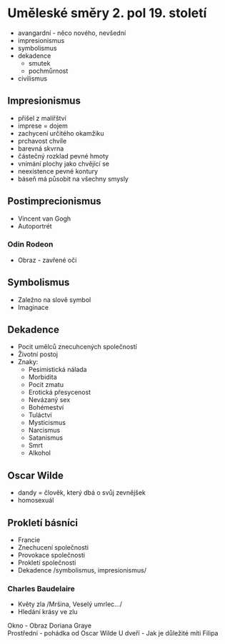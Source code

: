 # Uměleské směry 2. pol 19. století

- avangardní - něco nového, nevšední
- impresionismus
- symbolismus
- dekadence
  - smutek
  - pochmůrnost
- civilismus

## Impresionismus

- přišel z malířštví
- imprese = dojem
- zachycení určitého okamžiku
- prchavost chvíle
- barevná skvrna
- částečný rozklad pevné hmoty
- vnímání plochy jako chvějící se
- neexistence pevné kontury
- báseň má působit na všechny smysly

## Postimprecionismus

- Vincent van Gogh
- Autoportrét

### Odin Rodeon

- Obraz - zavřené oči

## Symbolismus

- Zaležno na slově symbol
- Imaginace

## Dekadence

- Pocit umělců znecuhcených společností
- Životní postoj
- Znaky:
  - Pesimistická nálada
  - Morbidita
  - Pocit zmatu
  - Erotická přesycenost
  - Nevázaný sex
  - Bohémeství
  - Tuláctví
  - Mysticismus
  - Narcismus
  - Satanismus
  - Smrt
  - Alkohol

## Oscar Wilde

- dandy = člověk, který dbá o svůj zevnějšek
- homosexuál

## Prokletí básníci

- Francie
- Znechucení společnosti
- Provokace společnosti
- Prokletí společnosti
- Dekadence /symbolismus, impresionismus/

### Charles Baudelaire

- Květy zla /Mršina, Veselý umrlec.../
- Hledání krásy ve zlu

Okno - Obraz Doriana Graye  
Prostřední - pohádka od Oscar Wilde
U dveří - Jak je důležité míti Filipa
